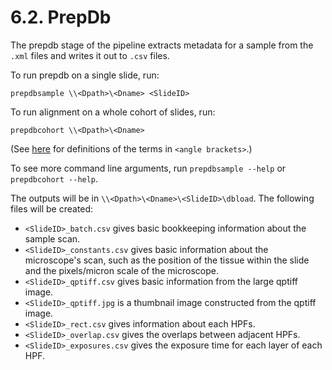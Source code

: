# 6.2. PrepDb

The prepdb stage of the pipeline extracts metadata for a sample from the `.xml` files
and writes it out to `.csv` files.

To run prepdb on a single slide, run:
```
prepdbsample \\<Dpath>\<Dname> <SlideID>
```

To run alignment on a whole cohort of slides, run:
```
prepdbcohort \\<Dpath>\<Dname>
```

(See [here](../../scans/docs/Definitions.md#43-definitions) for definitions of the terms in `<angle brackets>`.)

To see more command line arguments, run `prepdbsample --help` or `prepdbcohort --help`.

The outputs will be in `\\<Dpath>\<Dname>\<SlideID>\dbload`.  The following files will
be created:
 - `<SlideID>_batch.csv` gives basic bookkeeping information about the sample scan.
 - `<SlideID>_constants.csv` gives basic information about the microscope's scan, such as the position of the tissue within the slide and the pixels/micron scale of the microscope.
 - `<SlideID>_qptiff.csv` gives basic information from the large qptiff image.
 - `<SlideID>_qptiff.jpg` is a thumbnail image constructed from the qptiff image.
 - `<SlideID>_rect.csv` gives information about each HPFs.
 - `<SlideID>_overlap.csv` gives the overlaps between adjacent HPFs.
 - `<SlideID>_exposures.csv` gives the exposure time for each layer of each HPF.
